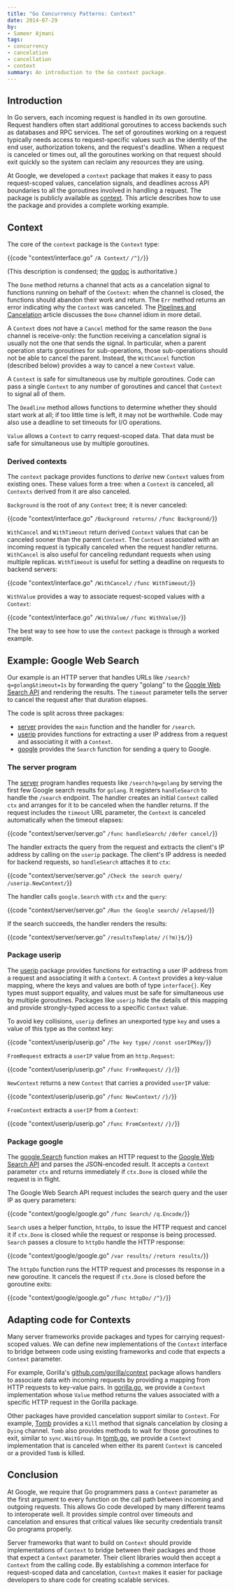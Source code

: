 ```yaml
---
title: "Go Concurrency Patterns: Context"
date: 2014-07-29
by:
- Sameer Ajmani
tags:
- concurrency
- cancelation
- cancellation
- context
summary: An introduction to the Go context package.
---
```


## Introduction

In Go servers, each incoming request is handled in its own goroutine.
Request handlers often start additional goroutines to access backends such as
databases and RPC services.
The set of goroutines working on a request typically needs access to
request-specific values such as the identity of the end user, authorization
tokens, and the request's deadline.
When a request is canceled or times out, all the goroutines working on that
request should exit quickly so the system can reclaim any resources they are
using.

At Google, we developed a `context` package that makes it easy to pass
request-scoped values, cancelation signals, and deadlines across API boundaries
to all the goroutines involved in handling a request.
The package is publicly available as
[context](/pkg/context).
This article describes how to use the package and provides a complete working
example.

## Context

The core of the `context` package is the `Context` type:

{{code "context/interface.go" `/A Context/` `/^}/`}}

(This description is condensed; the
[godoc](/pkg/context) is authoritative.)

The `Done` method returns a channel that acts as a cancelation signal to
functions running on behalf of the `Context`: when the channel is closed, the
functions should abandon their work and return.
The `Err` method returns an error indicating why the `Context` was canceled.
The [Pipelines and Cancelation](/blog/pipelines) article discusses the `Done`
channel idiom in more detail.

A `Context` does _not_ have a `Cancel` method for the same reason the `Done`
channel is receive-only: the function receiving a cancelation signal is usually
not the one that sends the signal.
In particular, when a parent operation starts goroutines for sub-operations,
those sub-operations should not be able to cancel the parent.
Instead, the `WithCancel` function (described below) provides a way to cancel a
new `Context` value.

A `Context` is safe for simultaneous use by multiple goroutines.
Code can pass a single `Context` to any number of goroutines and cancel that
`Context` to signal all of them.

The `Deadline` method allows functions to determine whether they should start
work at all; if too little time is left, it may not be worthwhile.
Code may also use a deadline to set timeouts for I/O operations.

`Value` allows a `Context` to carry request-scoped data.
That data must be safe for simultaneous use by multiple goroutines.

### Derived contexts

The `context` package provides functions to _derive_ new `Context` values from
existing ones.
These values form a tree: when a `Context` is canceled, all `Contexts` derived
from it are also canceled.

`Background` is the root of any `Context` tree; it is never canceled:

{{code "context/interface.go" `/Background returns/` `/func Background/`}}

`WithCancel` and `WithTimeout` return derived `Context` values that can be
canceled sooner than the parent `Context`.
The `Context` associated with an incoming request is typically canceled when the
request handler returns.
`WithCancel` is also useful for canceling redundant requests when using multiple
replicas.
`WithTimeout` is useful for setting a deadline on requests to backend servers:

{{code "context/interface.go" `/WithCancel/` `/func WithTimeout/`}}

`WithValue` provides a way to associate request-scoped values with a `Context`:

{{code "context/interface.go" `/WithValue/` `/func WithValue/`}}

The best way to see how to use the `context` package is through a worked
example.

## Example: Google Web Search

Our example is an HTTP server that handles URLs like
`/search?q=golang&timeout=1s` by forwarding the query "golang" to the
[Google Web Search API](https://developers.google.com/web-search/docs/) and
rendering the results.
The `timeout` parameter tells the server to cancel the request after that
duration elapses.

The code is split across three packages:

  - [server](context/server/server.go) provides the `main` function and the handler for `/search`.
  - [userip](context/userip/userip.go) provides functions for extracting a user IP address from a request and associating it with a `Context`.
  - [google](context/google/google.go) provides the `Search` function for sending a query to Google.

### The server program

The [server](context/server/server.go) program handles requests like
`/search?q=golang` by serving the first few Google search results for `golang`.
It registers `handleSearch` to handle the `/search` endpoint.
The handler creates an initial `Context` called `ctx` and arranges for it to be
canceled when the handler returns.
If the request includes the `timeout` URL parameter, the `Context` is canceled
automatically when the timeout elapses:

{{code "context/server/server.go" `/func handleSearch/` `/defer cancel/`}}

The handler extracts the query from the request and extracts the client's IP
address by calling on the `userip` package.
The client's IP address is needed for backend requests, so `handleSearch`
attaches it to `ctx`:

{{code "context/server/server.go" `/Check the search query/` `/userip.NewContext/`}}

The handler calls `google.Search` with `ctx` and the `query`:

{{code "context/server/server.go" `/Run the Google search/` `/elapsed/`}}

If the search succeeds, the handler renders the results:

{{code "context/server/server.go" `/resultsTemplate/` `/(?m)}$/`}}

### Package userip

The [userip](context/userip/userip.go) package provides functions for
extracting a user IP address from a request and associating it with a `Context`.
A `Context` provides a key-value mapping, where the keys and values are both of
type `interface{}`.
Key types must support equality, and values must be safe for simultaneous use by
multiple goroutines.
Packages like `userip` hide the details of this mapping and provide
strongly-typed access to a specific `Context` value.

To avoid key collisions, `userip` defines an unexported type `key` and uses
a value of this type as the context key:

{{code "context/userip/userip.go" `/The key type/` `/const userIPKey/`}}

`FromRequest` extracts a `userIP` value from an `http.Request`:

{{code "context/userip/userip.go" `/func FromRequest/` `/}/`}}

`NewContext` returns a new `Context` that carries a provided `userIP` value:

{{code "context/userip/userip.go" `/func NewContext/` `/}/`}}

`FromContext` extracts a `userIP` from a `Context`:

{{code "context/userip/userip.go" `/func FromContext/` `/}/`}}

### Package google

The [google.Search](context/google/google.go) function makes an HTTP request
to the [Google Web Search API](https://developers.google.com/web-search/docs/)
and parses the JSON-encoded result.
It accepts a `Context` parameter `ctx` and returns immediately if `ctx.Done` is
closed while the request is in flight.

The Google Web Search API request includes the search query and the user IP as
query parameters:

{{code "context/google/google.go" `/func Search/` `/q.Encode/`}}

`Search` uses a helper function, `httpDo`, to issue the HTTP request and cancel
it if `ctx.Done` is closed while the request or response is being processed.
`Search` passes a closure to `httpDo` handle the HTTP response:

{{code "context/google/google.go" `/var results/` `/return results/`}}

The `httpDo` function runs the HTTP request and processes its response in a new
goroutine.
It cancels the request if `ctx.Done` is closed before the goroutine exits:

{{code "context/google/google.go" `/func httpDo/` `/^}/`}}

## Adapting code for Contexts

Many server frameworks provide packages and types for carrying request-scoped
values.
We can define new implementations of the `Context` interface to bridge between
code using existing frameworks and code that expects a `Context` parameter.

For example, Gorilla's
[github.com/gorilla/context](http://www.gorillatoolkit.org/pkg/context)
package allows handlers to associate data with incoming requests by providing a
mapping from HTTP requests to key-value pairs.
In [gorilla.go](context/gorilla/gorilla.go), we provide a `Context`
implementation whose `Value` method returns the values associated with a
specific HTTP request in the Gorilla package.

Other packages have provided cancelation support similar to `Context`.
For example, [Tomb](https://godoc.org/gopkg.in/tomb.v2) provides a `Kill`
method that signals cancelation by closing a `Dying` channel.
`Tomb` also provides methods to wait for those goroutines to exit, similar to
`sync.WaitGroup`.
In [tomb.go](context/tomb/tomb.go), we provide a `Context` implementation that
is canceled when either its parent `Context` is canceled or a provided `Tomb` is
killed.

## Conclusion

At Google, we require that Go programmers pass a `Context` parameter as the
first argument to every function on the call path between incoming and outgoing
requests.
This allows Go code developed by many different teams to interoperate well.
It provides simple control over timeouts and cancelation and ensures that
critical values like security credentials transit Go programs properly.

Server frameworks that want to build on `Context` should provide implementations
of `Context` to bridge between their packages and those that expect a `Context`
parameter.
Their client libraries would then accept a `Context` from the calling code.
By establishing a common interface for request-scoped data and cancelation,
`Context` makes it easier for package developers to share code for creating
scalable services.
